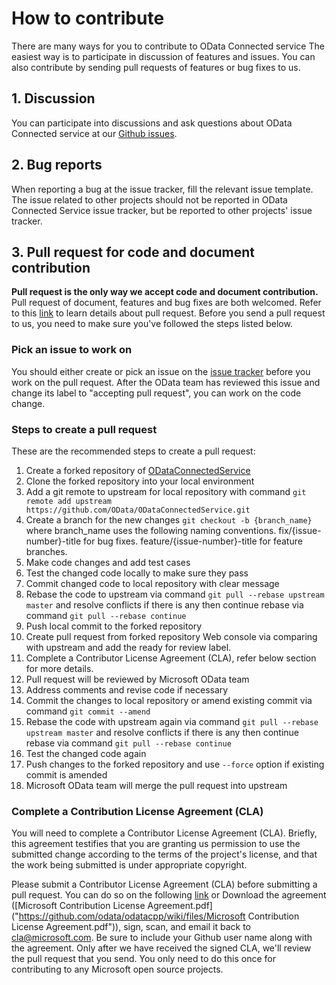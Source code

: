 # How to contribute

There are many ways for you to contribute to OData Connected service The easiest way is to participate in discussion of features and issues. You can also contribute by sending pull requests of features or bug fixes to us. 

## 1. Discussion

You can participate into discussions and ask questions about  OData Connected service at our [Github issues](https://github.com/OData/ODataConnectedService/issues).

## 2. Bug reports

When reporting a bug at the issue tracker, fill the relevant issue template. The issue related to other projects should not be reported in OData Connected Service issue tracker, but be reported to other projects' issue tracker.

## 3. Pull request for code and document contribution

**Pull request is the only way we accept code and document contribution.** Pull request of document, features and bug fixes are both welcomed. Refer to this [link](https://help.github.com/articles/using-pull-requests/) to learn details about pull request. Before you send a pull request to us, you need to make sure you've followed the steps listed below.

### Pick an issue to work on

You should either create or pick an issue on the [issue tracker](https://github.com/OData/ODataConnectedService/issues) before you work on the pull request. After the OData team has reviewed this issue and change its label to "accepting pull request", you can work on the code change.


### Steps to create a pull request

These are the recommended steps to create a pull request:

1. Create a forked repository of [ODataConnectedService](https://github.com/OData/ODataConnectedService.git)
2. Clone the forked repository into your local environment
3. Add a git remote to upstream for local repository with command `git remote add upstream https://github.com/OData/ODataConnectedService.git`
4. Create a branch for the new changes `git checkout -b {branch_name}` where branch_name uses the following naming conventions. fix/{issue-number}-title for bug fixes. feature/{issue-number}-title for feature branches.
5. Make code changes and add test cases
6. Test the changed code locally to make sure they pass
7. Commit changed code to local repository with clear message
8. Rebase the code to upstream via command `git pull --rebase upstream master` and resolve conflicts if there is any then continue rebase via command `git pull --rebase continue`
9. Push local commit to the forked repository
10. Create pull request from forked repository Web console via comparing with upstream and add the ready for review label.
11. Complete a Contributor License Agreement (CLA), refer below section for more details.
12. Pull request will be reviewed by Microsoft OData team
13. Address comments and revise code if necessary
13. Commit the changes to local repository or amend existing commit via command `git commit --amend`
15. Rebase the code with upstream again via command `git pull --rebase upstream master` and resolve conflicts if there is any then continue rebase via command `git pull --rebase continue`
16. Test the changed code again
17. Push changes to the forked repository and use `--force` option if existing commit is amended
18. Microsoft OData team will merge the pull request into upstream

### Complete a Contribution License Agreement (CLA)

You will need to complete a Contributor License Agreement (CLA). Briefly, this agreement testifies that you are granting us permission to use the submitted change according to the terms of the project's license, and that the work being submitted is under appropriate copyright.

Please submit a Contributor License Agreement (CLA) before submitting a pull request. You can do so on the following [link](https://cla.opensource.microsoft.com/OData/ODataConnectedService) or Download the agreement ([Microsoft Contribution License Agreement.pdf]("https://github.com/odata/odatacpp/wiki/files/Microsoft Contribution License Agreement.pdf")), sign, scan, and email it back to [cla@microsoft.com](mailto:cla@microsoft.com). Be sure to include your Github user name along with the agreement. Only after we have received the signed CLA, we'll review the pull request that you send. You only need to do this once for contributing to any Microsoft open source projects.